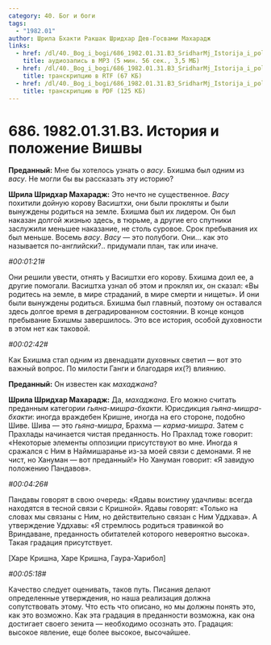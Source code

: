 ```yaml
---
category: 40. Бог и боги
tags:
  - "1982.01"
author: Шрила Бхакти Ракшак Шридхар Дев-Госвами Махарадж
links:
  - href: /dl/40._Bog_i_bogi/686_1982.01.31.B3_SridharMj_Istorija_i_polozhenie_Vishvy.mp3
    title: аудиозапись в MP3 (5 мин. 56 сек., 3,5 МБ)
  - href: /dl/40._Bog_i_bogi/686_1982.01.31.B3_SridharMj_Istorija_i_polozhenie_Vishvy.rtf
    title: транскрипцию в RTF (67 КБ)
  - href: /dl/40._Bog_i_bogi/686_1982.01.31.B3_SridharMj_Istorija_i_polozhenie_Vishvy.pdf
    title: транскрипцию в PDF (125 КБ)
---
```


# 686. 1982.01.31.B3. История и положение Вишвы

**Преданный:** Мне бы хотелось узнать о *васу*. Бхишма был одним из *васу*. Не могли бы вы рассказать эту историю?

**Шрила Шридхар Махарадж:** Это нечто не существенное. *Васу* похитили дойную корову Васиштхи, они были прокляты и были вынуждены родиться на земле. Бхишма был их лидером. Он был наказан долгой жизнью здесь, в тюрьме, а другие его спутники заслужили меньшее наказание, не столь суровое. Срок пребывания их был меньше. Восемь *васу*. *Васу* — это полубоги. Они… как это называется по-английски?.. придумали план, так или иначе.

*#00:01:21#*

Они решили увести, отнять у Васиштхи его корову. Бхишма доил ее, а другие помогали. Васиштха узнал об этом и проклял их, он сказал: «Вы родитесь на земле, в мире страданий, в мире смерти и нищеты». И они были вынуждены родиться. Бхишма был главный, поэтому он оставался здесь долгое время в деградированном состоянии. В конце концов пребывание Бхишмы завершилось. Это все история, особой духовности в этом нет как таковой.

*#00:02:42#*

Как Бхишма стал одним из двенадцати духовных светил — вот это важный вопрос. По милости Ганги и благодаря их(?) влиянию.

**Преданный:** Он известен как *махаджана*?

**Шрила Шридхар Махарадж:** Да, *махаджана*. Его можно считать преданным категории *гьяна-мишра-бхакти*. Юрисдикция *гьяна-мишра-бхакти*: иногда враждебен Кришне, иногда на его стороне, подобно Шиве. Шива — это *гьяна-мишра*, Брахма — *карма-мишра*. Затем с Прахлады начинается чистая преданность. Но Прахлад тоже говорит: «Некоторые элементы оппозиции присутствуют во мне. Иногда я сражался с Ним в Наймишаранье из-за моей связи с демонами. Я не чист, но Хануман — вот преданный!» Но Хануман говорит: «Я завидую положению Пандавов».

*#00:04:26#*

Пандавы говорят в свою очередь: «Ядавы воистину удачливы: всегда находятся в тесной связи с Кришной». Ядавы говорят: «Только на словах мы связаны с Ним, но действительно связан с Ним Уддхава». А утверждение Уддхавы: «Я стремлюсь родиться травинкой во Вриндаване, преданность обитателей которого невероятно высока». Такая градация присутствует.

[Харе Кришна, Харе Кришна, Гаура-Харибол]

*#00:05:18#*

Качество следует оценивать, таков путь. Писания делают определенные утверждения, но наша реализация должна сопутствовать этому. Что есть что описано, но мы должны понять это, как это возможно. Как эта градация в преданности возможна, как она достигает своего зенита — необходимо осознать это. Градация: высокое явление, еще более высокое, высочайшее.

